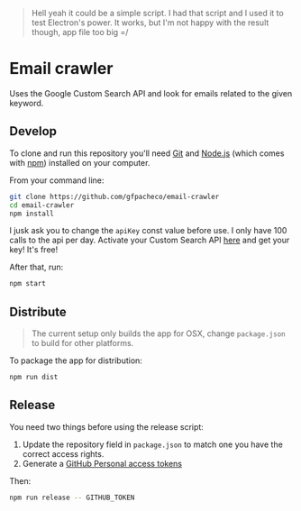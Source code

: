 > Hell yeah it could be a simple script. I had that script and I used it to test Electron's power.
> It works, but I'm not happy with the result though, app file too big =/

# Email crawler

Uses the Google Custom Search API and look for emails related to the given keyword.

## Develop

To clone and run this repository you'll need [Git](https://git-scm.com) and [Node.js](https://nodejs.org/en/download/) (which comes with [npm](http://npmjs.com)) installed on your computer.

From your command line:

```bash
git clone https://github.com/gfpacheco/email-crawler
cd email-crawler
npm install
```

I jusk ask you to change the `apiKey` const value before use. I only have 100 calls to the api per day.
Activate your Custom Search API [here](https://console.cloud.google.com/apis/api/customsearch/overview)
and get your key! It's free!

After that, run:

```bash
npm start
```

## Distribute

> The current setup only builds the app for OSX, change `package.json` to build for other platforms.

To package the app for distribution:

```bash
npm run dist
```

## Release

You need two things before using the release script:

1. Update the repository field in `package.json` to match one you have the correct access rights.
2. Generate a [GitHub Personal access tokens](https://github.com/settings/tokens)

Then:

```bash
npm run release -- GITHUB_TOKEN
```
